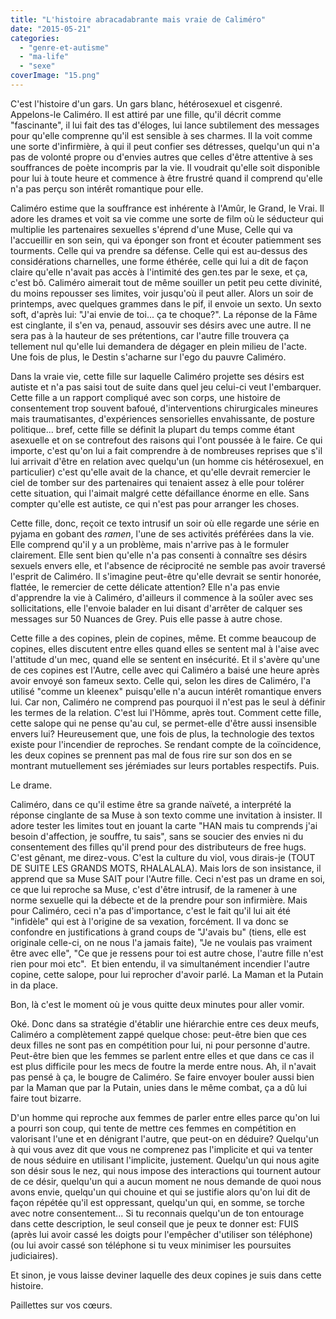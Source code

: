```yaml
---
title: "L'histoire abracadabrante mais vraie de Caliméro"
date: "2015-05-21"
categories: 
  - "genre-et-autisme"
  - "ma-life"
  - "sexe"
coverImage: "15.png"
---
```


C'est l'histoire d'un gars. Un gars blanc, hétérosexuel et cisgenré. Appelons-le Caliméro. Il est attiré par une fille, qu'il décrit comme "fascinante", il lui fait des tas d'éloges, lui lance subtilement des messages pour qu'elle comprenne qu'il est sensible à ses charmes. Il la voit comme une sorte d'infirmière, à qui il peut confier ses détresses, quelqu'un qui n'a pas de volonté propre ou d'envies autres que celles d'être attentive à ses souffrances de poète incompris par la vie. Il voudrait qu'elle soit disponible pour lui à toute heure et commence à être frustré quand il comprend qu'elle n'a pas perçu son intérêt romantique pour elle.

Caliméro estime que la souffrance est inhérente à l'Amûr, le Grand, le Vrai. Il adore les drames et voit sa vie comme une sorte de film où le séducteur qui multiplie les partenaires sexuelles s'éprend d'une Muse, Celle qui va l'accueillir en son sein, qui va éponger son front et écouter patiemment ses tourments. Celle qui va prendre sa défense. Celle qui est au-dessus des considérations charnelles, une forme éthérée, celle qui lui a dit de façon claire qu'elle n'avait pas accès à l'intimité des gen.tes par le sexe, et ça, c'est bô. Caliméro aimerait tout de même souiller un petit peu cette divinité, du moins repousser ses limites, voir jusqu'où il peut aller. Alors un soir de printemps, avec quelques grammes dans le pif, il envoie un sexto. Un sexto soft, d'après lui: "J'ai envie de toi... ça te choque?". La réponse de la Fâme est cinglante, il s'en va, penaud, assouvir ses désirs avec une autre. Il ne sera pas à la hauteur de ses prétentions, car l'autre fille trouvera ça tellement nul qu'elle lui demandera de dégager en plein milieu de l'acte. Une fois de plus, le Destin s'acharne sur l'ego du pauvre Caliméro.

Dans la vraie vie, cette fille sur laquelle Caliméro projette ses désirs est autiste et n'a pas saisi tout de suite dans quel jeu celui-ci veut l'embarquer. Cette fille a un rapport compliqué avec son corps, une histoire de consentement trop souvent bafoué, d'interventions chirurgicales mineures mais traumatisantes, d'expériences sensorielles envahissante, de posture politique... bref, cette fille se définit la plupart du temps comme étant asexuelle et on se contrefout des raisons qui l'ont poussée à le faire. Ce qui importe, c'est qu'on lui a fait comprendre à de nombreuses reprises que s'il lui arrivait d'être en relation avec quelqu'un (un homme cis hétérosexuel, en particulier) c'est qu'elle avait de la chance, et qu'elle devrait remercier le ciel de tomber sur des partenaires qui tenaient assez à elle pour tolérer cette situation, qui l'aimait malgré cette défaillance énorme en elle. Sans compter qu'elle est autiste, ce qui n'est pas pour arranger les choses.

Cette fille, donc, reçoit ce texto intrusif un soir où elle regarde une série en pyjama en gobant des _ramen_, l'une de ses activités préférées dans la vie. Elle comprend qu'il y a un problème, mais n'arrive pas à le formuler clairement. Elle sent bien qu'elle n'a pas consenti à connaître ses désirs sexuels envers elle, et l'absence de réciprocité ne semble pas avoir traversé l'esprit de Caliméro. Il s'imagine peut-être qu'elle devrait se sentir honorée, flattée, le remercier de cette délicate attention? Elle n'a pas envie d'apprendre la vie à Caliméro, d'ailleurs il commence à la soûler avec ses sollicitations, elle l'envoie balader en lui disant d'arrêter de calquer ses messages sur 50 Nuances de Grey. Puis elle passe à autre chose.

Cette fille a des copines, plein de copines, même. Et comme beaucoup de copines, elles discutent entre elles quand elles se sentent mal à l'aise avec l'attitude d'un mec, quand elle se sentent en insécurité. Et il s'avère qu'une de ces copines est l'Autre, celle avec qui Caliméro a baisé une heure après avoir envoyé son fameux sexto. Celle qui, selon les dires de Caliméro, l'a utilisé "comme un kleenex" puisqu'elle n'a aucun intérêt romantique envers lui. Car non, Caliméro ne comprend pas pourquoi il n'est pas le seul à définir les termes de la relation. C'est lui l'Hômme, après tout. Comment cette fille, cette salope qui ne pense qu'au cul, se permet-elle d'être aussi insensible envers lui? Heureusement que, une fois de plus, la technologie des textos existe pour l'incendier de reproches. Se rendant compte de la coïncidence, les deux copines se prennent pas mal de fous rire sur son dos en se montrant mutuellement ses jérémiades sur leurs portables respectifs. Puis.

Le drame.

Caliméro, dans ce qu'il estime être sa grande naïveté, a interprété la réponse cinglante de sa Muse à son texto comme une invitation à insister. Il adore tester les limites tout en jouant la carte "HAN mais tu comprends j'ai besoin d'affection, je souffre, tu sais", sans se soucier des envies ni du consentement des filles qu'il prend pour des distributeurs de free hugs. C'est gênant, me direz-vous. C'est la culture du viol, vous dirais-je (TOUT DE SUITE LES GRANDS MOTS, RHALALALA). Mais lors de son insistance, il apprend que sa Muse SAIT pour l'Autre fille. Ceci n'est pas un drame en soi, ce que lui reproche sa Muse, c'est d'être intrusif, de la ramener à une norme sexuelle qui la débecte et de la prendre pour son infirmière. Mais pour Caliméro, ceci n'a pas d'importance, c'est le fait qu'il lui ait été "infidèle" qui est à l'origine de sa vexation, forcément. Il va donc se confondre en justifications à grand coups de "J'avais bu" (tiens, elle est originale celle-ci, on ne nous l'a jamais faite), "Je ne voulais pas vraiment être avec elle", "Ce que je ressens pour toi est autre chose, l'autre fille n'est rien pour moi etc".  Et bien entendu, il va simultanément incendier l'autre copine, cette salope, pour lui reprocher d'avoir parlé. La Maman et la Putain in da place.

Bon, là c'est le moment où je vous quitte deux minutes pour aller vomir.

Oké. Donc dans sa stratégie d'établir une hiérarchie entre ces deux meufs, Caliméro a complètement zappé quelque chose: peut-être bien que ces deux filles ne sont pas en compétition pour lui, ni pour personne d'autre. Peut-être bien que les femmes se parlent entre elles et que dans ce cas il est plus difficile pour les mecs de foutre la merde entre nous. Ah, il n'avait pas pensé à ça, le bougre de Caliméro. Se faire envoyer bouler aussi bien par la Maman que par la Putain, unies dans le même combat, ça a dû lui faire tout bizarre.

D'un homme qui reproche aux femmes de parler entre elles parce qu'on lui a pourri son coup, qui tente de mettre ces femmes en compétition en valorisant l'une et en dénigrant l'autre, que peut-on en déduire? Quelqu'un à qui vous avez dit que vous ne comprenez pas l'implicite et qui va tenter de nous séduire en utilisant l'implicite, justement. Quelqu'un qui nous agite son désir sous le nez, qui nous impose des interactions qui tournent autour de ce désir, quelqu'un qui a aucun moment ne nous demande de quoi nous avons envie, quelqu'un qui chouine et qui se justifie alors qu'on lui dit de façon répétée qu'il est oppressant, quelqu'un qui, en somme, se torche avec notre consentement... Si tu reconnais quelqu'un de ton entourage dans cette description, le seul conseil que je peux te donner est: FUIS (après lui avoir cassé les doigts pour l'empêcher d'utiliser son téléphone) (ou lui avoir cassé son téléphone si tu veux minimiser les poursuites judiciaires).

Et sinon, je vous laisse deviner laquelle des deux copines je suis dans cette histoire.

Paillettes sur vos cœurs.
